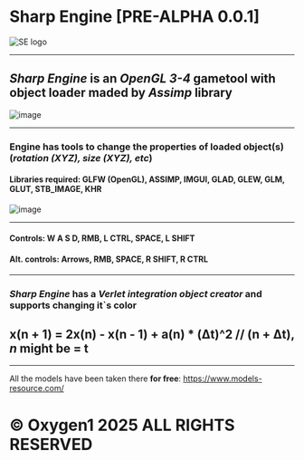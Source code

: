 # Sharp Engine [PRE-ALPHA 0.0.1]

![SE logo](https://github.com/user-attachments/assets/af8632f7-37c6-4222-893e-dbc644a85c29)


________________________________________________________________________________________________________________________________________________________________________________________________
## ***Sharp Engine*** is an *OpenGL 3-4* gametool with object loader maded by *Assimp* library 

![image](https://github.com/user-attachments/assets/e9a7f600-a4a6-492e-8caf-46b68649d966)


________________________________________________________________________________________________________________________________________________________________________________________________
### Engine has tools to change the properties of loaded object(s) (*rotation (XYZ), size (XYZ), etc*)
#### Libraries required: GLFW (OpenGL), ASSIMP, IMGUI, GLAD, GLEW, GLM, GLUT, STB_IMAGE, KHR

![image](https://github.com/user-attachments/assets/ed104acf-eca1-4a64-b5c6-77ccad72a207)




________________________________________________________________________________________________________________________________________________________________________________________________
#### Controls: W A S D, RMB, L CTRL, SPACE, L SHIFT
#### Alt. controls: Arrows, RMB, SPACE, R SHIFT, R CTRL
________________________________________________________________________________________________________________________________________________________________________________________________




### ***Sharp Engine*** has a ***Verlet integration*** *object creator* and supports changing it`s color

## x(n + 1) = 2x(n) - x(n - 1) + a(n) * (Δt)^2             // (n + Δt), *n* might be = t
________________________________________________________________________________________________________________________________________________________________________________________________





All the models have been taken there **for free**: https://www.models-resource.com/

# © Oxygen1 2025 ALL RIGHTS RESERVED
